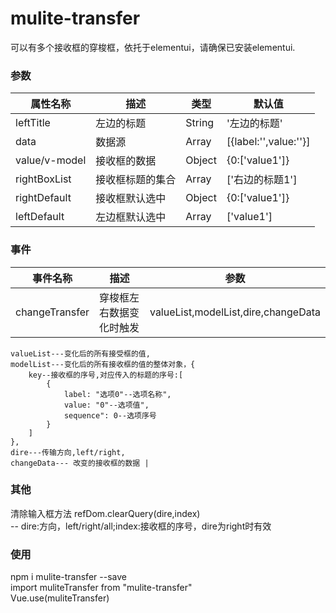 <!--
 * @Author: zfz
 * @Date: 2021-11-12 14:16:29
 * @LastEditors: zfz
 * @LastEditTime: 2021-11-18 10:45:24
 * @Description: update
-->
# mulite-transfer
可以有多个接收框的穿梭框，依托于elementui，请确保已安装elementui.

### 参数
|  属性名称|  描述 | 类型 | 默认值 |
| --- | --- | --- | --- |
| leftTitle | 左边的标题 | String | '左边的标题' |
| data | 数据源 | Array | [{label:'',value:''}] |
| value/v-model | 接收框的数据 | Object | {0:['value1']} |
| rightBoxList | 接收框标题的集合  | Array | ['右边的标题1'] |
| rightDefault | 接收框默认选中  | Object | {0:['value1']} |
| leftDefault | 左边框默认选中  | Array | ['value1'] |

### 事件

|  事件名称|  描述  | 参数 |
| --- | --- | --- |
| changeTransfer | 穿梭框左右数据变化时触发 |   valueList,modelList,dire,changeData  
    valueList---变化后的所有接受框的值,
    modelList---变化后的所有接收框的值的整体对象，{  
        key--接收框的序号,对应传入的标题的序号:[  
            {  
                label: "选项0"--选项名称",  
                value: "0"--选项值",  
                sequence": 0--选项序号  
            }  
        ]  
    },  
    dire---传输方向,left/right,  
    changeData--- 改变的接收框的数据 |

### 其他
清除输入框方法 refDom.clearQuery(dire,index)  
-- dire:方向，left/right/all;index:接收框的序号，dire为right时有效

### 使用
npm i mulite-transfer --save  
import muliteTransfer from "mulite-transfer"  
Vue.use(muliteTransfer)
